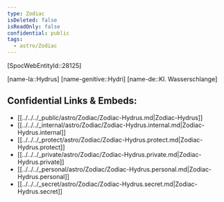 ```yaml
---
type: Zodiac
isDeleted: false
isReadOnly: false
confidential: public
tags:
  - astro/Zodiac
---
```


[SpocWebEntityId::28125]



[name-la::Hydrus]
[name-genitive::Hydri]
[name-de::Kl. Wasserschlange]


## Confidential Links & Embeds: 
- [[../../../_public/astro/Zodiac/Zodiac-Hydrus.md|Zodiac-Hydrus]] 
- [[../../../_internal/astro/Zodiac/Zodiac-Hydrus.internal.md|Zodiac-Hydrus.internal]] 
- [[../../../_protect/astro/Zodiac/Zodiac-Hydrus.protect.md|Zodiac-Hydrus.protect]] 
- [[../../../_private/astro/Zodiac/Zodiac-Hydrus.private.md|Zodiac-Hydrus.private]] 
- [[../../../_personal/astro/Zodiac/Zodiac-Hydrus.personal.md|Zodiac-Hydrus.personal]] 
- [[../../../_secret/astro/Zodiac/Zodiac-Hydrus.secret.md|Zodiac-Hydrus.secret]] 
